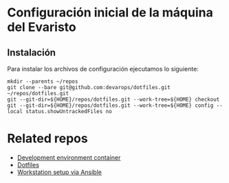 # Configuración inicial de la máquina del Evaristo

## Instalación

Para instalar los archivos de configuración ejecutamos lo siguiente:

```
mkdir --parents ~/repos
git clone --bare git@github.com:devarops/dotfiles.git ~/repos/dotfiles.git
git --git-dir=${HOME}/repos/dotfiles.git --work-tree=${HOME} checkout
git --git-dir=${HOME}/repos/dotfiles.git --work-tree=${HOME} config --local status.showUntrackedFiles no
```

# Related repos

- [Development environment container](https://github.com/devarops/devenv)
- [Dotfiles](https://github.com/devarops/dotfiles)
- [Workstation setup via Ansible](https://github.com/IslasGECI/workstation_setup)
